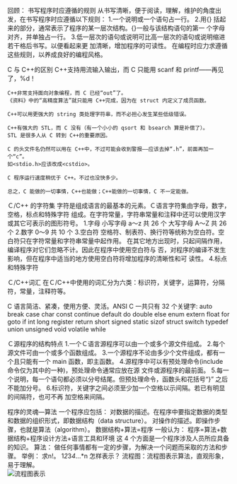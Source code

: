 回顾：
    书写程序时应遵循的规则
    从书写清晰，便于阅读，理解，维护的角度出发，在书写程序时应遵循以下规则：
    1.一个说明或一个语句占一行。
    2.用{} 括起来的部分，通常表示了程序的某一层次结构。{}一般与该结构语句的第一
    个字母对齐，并单独占一行。
    3.低一层次的语句或说明可比高一层次的语句或说明缩进若干格后书写。以便看起来更
    加清晰，增加程序的可读性。
    在编程时应力求遵循这些规则，以养成良好的编程风格。

C 与 C++的区别
    C++支持用流输入输出，而 C 只能用 scanf 和 printf——再见了，%d！

    C++非常支持面向对象编程，而 C 已经“out”了。
    《资料》中的“高精度算法”就只能用 C++完成，因为在 struct 内定义了成员函数。

    C++可以用更强大的 string 类处理字符串，而不必担心发生某些低级错误。

    C++有强大的 STL，而 C 没有（有一个小小的 qsort 和 bsearch 算是补偿了）。
    STL 是很多人从 C 转到 C++的重要原因。

    C 的头文件名仍然可以用在 C++中，不过可能会收到警报——应该去掉“.h”，前面再加一个“c”。
    如<stdio.h>应该改成<cstdio>。

    C 程序运行速度稍优于 C++。不过也没快多少。

    总之，C 能做的一切事情，C++也能做；C++能做的一切事情，C 不一定能做。

Ｃ/C++ 的字符集
    字符是组成语言的最基本的元素。Ｃ语言字符集由字母，数字，空格，标点和特殊字符
    组成。在字符常量，字符串常量和注释中还可以使用汉字或其它可表示的图形符号。
    1.字母
    小写字母 a～z 共 26 个
    大写字母 A～Z 共 26 个
    2.数字
    0～9 共 10 个
    3.空白符
    空格符、制表符、换行符等统称为空白符。空白符只在字符常量和字符串常量中起作用。
    在其它地方出现时，只起间隔作用，编译程序对它们忽略不计。因此在程序中使用空白符与
    否，对程序的编译不发生影响，但在程序中适当的地方使用空白符将增加程序的清晰性和可
    读性。
    4.标点和特殊字符

Ｃ/C++词汇
    在Ｃ/C++中使用的词汇分为六类：标识符，关键字，运算符，分隔符，常量，注释符等。

C 语言简洁、紧凑，使用方便、灵活。ANSI C 一共只有 32 个关键字:
    auto break case char const continue default
    do double else enum extern float for
    goto if int long register return short
    signed static sizof struct switch typedef union
    unsigned void volatile while

Ｃ源程序的结构特点
    1.一个Ｃ语言源程序可以由一个或多个源文件组成。
    2.每个源文件可由一个或多个函数组成。
    3.一个源程序不论由多少个文件组成，都有一个且只能有一个 main 函数，即主函数。
    4.源程序中可以有预处理命令(include 命令仅为其中的一种)，预处理命令通常应放在源
    文件或源程序的最前面。
    5.每一个说明，每一个语句都必须以分号结尾。但预处理命令，函数头和花括号“}”
    之后不能加分号。
    6.标识符，关键字之间必须至少加一个空格以示间隔。若已有明显的间隔符，也可不再
    加空格来间隔。

程序的灵魂—算法
    一个程序应包括：
        对数据的描述。在程序中要指定数据的类型和数据的组织形式，即数据结构（data structure）。
    对操作的描述。即操作步骤，也就是算法（algorithm）。
        数据结构+算法=程序
    一般认为：
        程序=算法+数据结构+程序设计方法+语言工具和环境
        这 4 个方面是一个程序涉及人员所应具备的知识。
    算法：
        做任何事情都有一定的步骤，为解决一个问题而采取的方法和步骤。
举例：
    求n!。
    1*2*3*4*...*n
怎样表示？
    流程图：流程图表示算法，直观形象，易于理解。    
    ![流程图表示](https://github.com/zeerre/NOIP/blob/master/C-C%2B%2B%E5%9F%BA%E7%A1%80/%E7%AC%AC%E4%BA%8C%E8%AF%BE/1.png)
